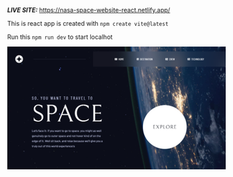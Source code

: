  ***LIVE SITE:*** https://nasa-space-website-react.netlify.app/
 
 This is react app is created with ```npm create vite@latest```
 
 Run this ```npm run dev``` to start localhot
 
 ![screenshot](./screenshot.png)
